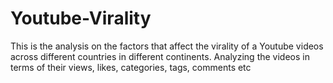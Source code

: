 # Youtube-Virality
 This is the analysis on the factors that affect the virality of a Youtube videos across different countries in different continents. Analyzing the videos in terms of their views, likes, categories, tags, comments etc
